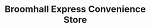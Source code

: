 ---
title: "Broomhall Express Convenience Store"
url: /edinburgh/broomhall-express-convenience-store/
shop: Lebensmittel
---
